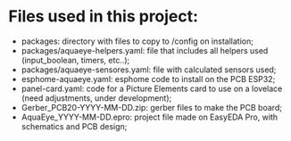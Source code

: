 # **Files used in this project:**


* packages: directory with files to copy to /config on installation;
* packages/aquaeye-helpers.yaml: file that includes all helpers used (input_boolean, timers, etc..);
* packages/aquaeye-sensores.yaml: file with calculated sensors used;
* esphome-aquaeye.yaml: esphome code to install on the PCB ESP32;
* panel-card.yaml: code for a Picture Elements card to use on a lovelace (need adjustments, under development);
* Gerber_PCB20-YYYY-MM-DD.zip: gerber files to make the PCB board;
* AquaEye_YYYY-MM-DD.epro: project file made on EasyEDA Pro, with schematics and PCB design;
